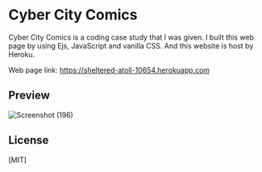 # Cyber City Comics

Cyber City Comics is a coding case study that I was given. I built this web page by using Ejs, JavaScript and vanilla CSS. And this website is host by Heroku.

Web page link: https://sheltered-atoll-10654.herokuapp.com

## Preview
![Screenshot (196)](https://user-images.githubusercontent.com/70301387/137638960-d8a45c4d-c23f-4d5e-970e-1d4dd2eb540e.png)

## License
[MIT]
